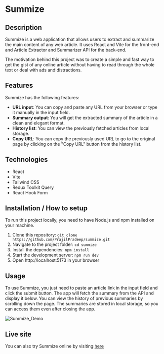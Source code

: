 # Summize

## Description

Summize is a web application that allows users to extract and summarize the main content of any web article. It uses React and Vite for the front-end and Article Extractor and Summarizer API for the back-end.

The motivation behind this project was to create a simple and fast way to get the gist of any online article without having to read through the whole text or deal with ads and distractions.

## Features

Summize has the following features:

- **URL input**: You can copy and paste any URL from your browser or type it manually in the input field.
- **Summary output**: You will get the extracted summary of the article in a clean and elegant format.
- **History list**: You can view the previously fetched articles from local storage.
- **Copy URL**: You can copy the previously used URL to go to the original page by clicking on the "Copy URL" button from the history list.

## Technologies

- React
- Vite
- Tailwind CSS
- Redux Toolkit Query
- React Hook Form

## Installation / How to setup

To run this project locally, you need to have Node.js and npm installed on your machine.

1. Clone this repository: `git clone https://github.com/PrajilPradeep/summize.git`
2. Navigate to the project folder: `cd summize`
3. Install the dependencies: `npm install`
4. Start the development server: `npm run dev`
5. Open http://localhost:5173 in your browser

## Usage

To use Summize, you just need to paste an article link in the input field and click the submit button. The app will fetch the summary from the API and display it below. You can view the history of previous summaries by scrolling down the page. The summaries are stored in local storage, so you can access them even after closing the app.

![Summize_Demo](https://github.com/PrajilPradeep/summize/assets/93212835/e82cf445-c37a-428d-b9b4-6d6a9e71ff93)

## Live site

You can also try Summize online by visiting [here](https://dulcet-cannoli-474da0.netlify.app/)
